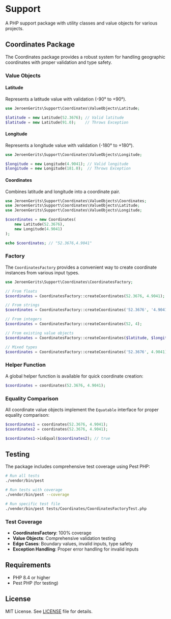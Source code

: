 # Support

A PHP support package with utility classes and value objects for various projects.

## Coordinates Package

The Coordinates package provides a robust system for handling geographic coordinates with proper validation and type safety.

### Value Objects

#### Latitude
Represents a latitude value with validation (-90° to +90°).

```php
use JeroenGerits\Support\Coordinates\ValueObjects\Latitude;

$latitude = new Latitude(52.3676); // Valid latitude
$latitude = new Latitude(91.0);    // Throws Exception
```

#### Longitude
Represents a longitude value with validation (-180° to +180°).

```php
use JeroenGerits\Support\Coordinates\ValueObjects\Longitude;

$longitude = new Longitude(4.9041); // Valid longitude
$longitude = new Longitude(181.0);  // Throws Exception
```

#### Coordinates
Combines latitude and longitude into a coordinate pair.

```php
use JeroenGerits\Support\Coordinates\ValueObjects\Coordinates;
use JeroenGerits\Support\Coordinates\ValueObjects\Latitude;
use JeroenGerits\Support\Coordinates\ValueObjects\Longitude;

$coordinates = new Coordinates(
    new Latitude(52.3676),
    new Longitude(4.9041)
);

echo $coordinates; // "52.3676,4.9041"
```

### Factory

The `CoordinatesFactory` provides a convenient way to create coordinate instances from various input types.

```php
use JeroenGerits\Support\Coordinates\CoordinatesFactory;

// From floats
$coordinates = CoordinatesFactory::createCoordinates(52.3676, 4.9041);

// From strings
$coordinates = CoordinatesFactory::createCoordinates('52.3676', '4.9041');

// From integers
$coordinates = CoordinatesFactory::createCoordinates(52, 4);

// From existing value objects
$coordinates = CoordinatesFactory::createCoordinates($latitude, $longitude);

// Mixed types
$coordinates = CoordinatesFactory::createCoordinates('52.3676', 4.9041);
```

### Helper Function

A global helper function is available for quick coordinate creation:

```php
$coordinates = coordinates(52.3676, 4.9041);
```

### Equality Comparison

All coordinate value objects implement the `Equatable` interface for proper equality comparison:

```php
$coordinates1 = coordinates(52.3676, 4.9041);
$coordinates2 = coordinates(52.3676, 4.9041);

$coordinates1->isEqual($coordinates2); // true
```

## Testing

The package includes comprehensive test coverage using Pest PHP:

```bash
# Run all tests
./vendor/bin/pest

# Run tests with coverage
./vendor/bin/pest --coverage

# Run specific test file
./vendor/bin/pest tests/Coordinates/CoordinatesFactoryTest.php
```

### Test Coverage

- **CoordinatesFactory**: 100% coverage
- **Value Objects**: Comprehensive validation testing
- **Edge Cases**: Boundary values, invalid inputs, type safety
- **Exception Handling**: Proper error handling for invalid inputs

## Requirements

- PHP 8.4 or higher
- Pest PHP (for testing)

## License

MIT License. See [LICENSE](LICENSE) file for details.
